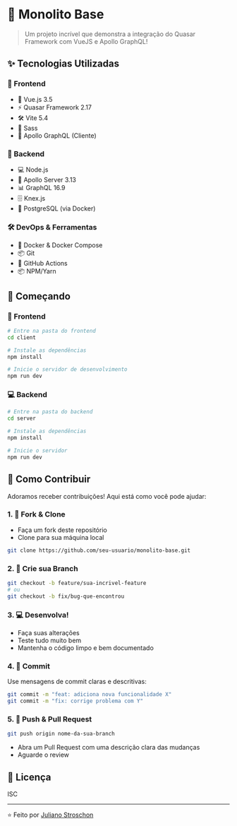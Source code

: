 # 🚀 Monolito Base

> Um projeto incrível que demonstra a integração do Quasar Framework com VueJS e Apollo GraphQL! 

## ✨ Tecnologias Utilizadas

### 🎨 Frontend
- 💚 Vue.js 3.5
- ⚡ Quasar Framework 2.17
- 🛠️ Vite 5.4
- 💅 Sass
- 🔗 Apollo GraphQL (Cliente)

### 🔧 Backend
- 💻 Node.js
- 🚀 Apollo Server 3.13
- 📊 GraphQL 16.9
- 🗄️ Knex.js
- 🐘 PostgreSQL (via Docker)

### 🛠️ DevOps & Ferramentas
- 🐳 Docker & Docker Compose
- 📦 Git
- 🔄 GitHub Actions
- 📦 NPM/Yarn

## 🎯 Começando

### 🎨 Frontend

```bash
# Entre na pasta do frontend
cd client

# Instale as dependências
npm install

# Inicie o servidor de desenvolvimento
npm run dev
```

### 💻 Backend

```bash
# Entre na pasta do backend
cd server

# Instale as dependências
npm install

# Inicie o servidor
npm run dev
```

## 🤝 Como Contribuir

Adoramos receber contribuições! Aqui está como você pode ajudar:

### 1. 🍴 Fork & Clone
- Faça um fork deste repositório
- Clone para sua máquina local
```bash
git clone https://github.com/seu-usuario/monolito-base.git
```

### 2. 🌿 Crie sua Branch
```bash
git checkout -b feature/sua-incrivel-feature
# ou
git checkout -b fix/bug-que-encontrou
```

### 3. 💻 Desenvolva!
- Faça suas alterações
- Teste tudo muito bem
- Mantenha o código limpo e bem documentado

### 4. 📝 Commit
Use mensagens de commit claras e descritivas:
```bash
git commit -m "feat: adiciona nova funcionalidade X"
git commit -m "fix: corrige problema com Y"
```

### 5. 🚀 Push & Pull Request
```bash
git push origin nome-da-sua-branch
```
- Abra um Pull Request com uma descrição clara das mudanças
- Aguarde o review

## 📜 Licença

ISC

---
⭐ Feito por [Juliano Stroschon](https://github.com/julianostroschon)
